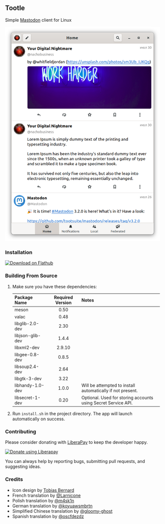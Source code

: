 ## Tootle
Simple [Mastodon](https://github.com/tootsuite/mastodon) client for Linux

![Screenshot](https://raw.githubusercontent.com/bleakgrey/tootle/master/data/screenshot1.png)


### Installation

<a href='https://flathub.org/apps/details/com.github.bleakgrey.tootle'><img height='51' alt='Download on Flathub' src='https://flathub.org/assets/badges/flathub-badge-en.png'/></a>


### Building From Source

1. Make sure you have these dependencies:

    Package Name | Required Version | Notes
    --- |:---:| ---
    meson | 0.50 | 
    valac | 0.48 | 
    libglib-2.0-dev | 2.30 | 
    libjson-glib-dev | 1.4.4 | 
    libxml2-dev | 2.9.10 | 
    libgee-0.8-dev | 0.8.5 | 
    libsoup2.4-dev | 2.64 | 
    libgtk-3-dev | 3.22 | 
    libhandy-1.0-dev | 1.0.0 | Will be attempted to install automatically if not present.
    libsecret-1-dev | 0.20 | Optional. Used for storing accounts using Secret Service API.
    

2. Run `install.sh` in the project directory. The app will launch automatically on success.


### Contributing
Please consider donating with [LiberaPay](https://liberapay.com/bleakgrey/) to keep the developer happy.

<a href="https://liberapay.com/bleakgrey/donate"><img alt="Donate using Liberapay" src="https://liberapay.com/assets/widgets/donate.svg"></a>

You can always help by reporting bugs, submitting pull requests, and suggesting ideas.


### Credits
* Icon design by [Tobias Bernard](https://github.com/bertob)
* French translation by [@Larnicone](https://github.com/Larnicone)
* Polish translation by [@m4sk1n](https://github.com/m4sk1n)
* German translation by [@koyuawsmbrtn](https://github.com/koyuawsmbrtn)
* Simplified Chinese translation by [@gloomy-ghost](https://github.com/gloomy-ghost)
* Spanish translation by [@oscfdezdz](https://github.com/oscfdezdz)

